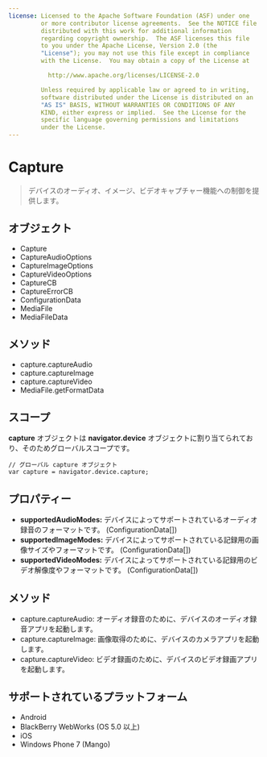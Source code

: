 ```yaml
---
license: Licensed to the Apache Software Foundation (ASF) under one
         or more contributor license agreements.  See the NOTICE file
         distributed with this work for additional information
         regarding copyright ownership.  The ASF licenses this file
         to you under the Apache License, Version 2.0 (the
         "License"); you may not use this file except in compliance
         with the License.  You may obtain a copy of the License at

           http://www.apache.org/licenses/LICENSE-2.0

         Unless required by applicable law or agreed to in writing,
         software distributed under the License is distributed on an
         "AS IS" BASIS, WITHOUT WARRANTIES OR CONDITIONS OF ANY
         KIND, either express or implied.  See the License for the
         specific language governing permissions and limitations
         under the License.
---
```


Capture
=======

> デバイスのオーディオ、イメージ、ビデオキャプチャー機能への制御を提供します。

オブジェクト
-------

- Capture
- CaptureAudioOptions
- CaptureImageOptions
- CaptureVideoOptions
- CaptureCB
- CaptureErrorCB
- ConfigurationData
- MediaFile
- MediaFileData

メソッド
-------

- capture.captureAudio
- capture.captureImage
- capture.captureVideo
- MediaFile.getFormatData

スコープ
-----

__capture__ オブジェクトは __navigator.device__ オブジェクトに割り当てられており、そのためグローバルスコープです。

    // グローバル capture オブジェクト
    var capture = navigator.device.capture;

プロパティー
----------

- __supportedAudioModes:__ デバイスによってサポートされているオーディオ録音のフォーマットです。 (ConfigurationData[])
- __supportedImageModes:__ デバイスによってサポートされている記録用の画像サイズやフォーマットです。 (ConfigurationData[])
- __supportedVideoModes:__ デバイスによってサポートされている記録用のビデオ解像度やフォーマットです。 (ConfigurationData[])

メソッド
-------

- capture.captureAudio: オーディオ録音のために、デバイスのオーディオ録音アプリを起動します。
- capture.captureImage: 画像取得のために、デバイスのカメラアプリを起動します。
- capture.captureVideo: ビデオ録画のために、デバイスのビデオ録画アプリを起動します。


サポートされているプラットフォーム
-------------------

- Android
- BlackBerry WebWorks (OS 5.0 以上)
- iOS
- Windows Phone 7 (Mango)
